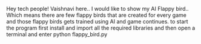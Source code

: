 Hey tech people!
Vaishnavi here..
I would like to show my AI Flappy bird..
Which means there are few flappy birds that are created for every game and 
those flappy birds gets trained using AI and game continues.
to start the program first install and import all the required libraries and then open a terminal and enter 
python flappy_bird.py